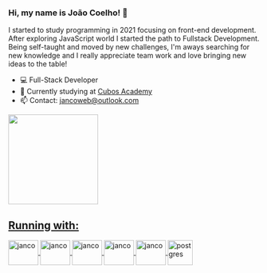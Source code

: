 ### Hi, my name is João Coelho! 👋
 I started to study programming in 2021 focusing on front-end development. After exploring JavaScript world I started the path to Fullstack Development. Being self-taught and moved by new challenges, I'm aways searching for new knowledge and I really appreciate team work and love bringing new ideas to the table!
 
- 💻 Full-Stack Developer
- 📌 Currently studying at [Cubos Academy](https://github.com/cubos-academy)
- 📫 Contact: jancoweb@outlook.com
<div>
  <a href="https://github.com/jancoweb">
  <img height="180em" src="https://github-readme-stats.vercel.app/api/top-langs/?username=jancoweb&layout=compact&langs_count=7&theme=chartreuse-dark"/>
</div>

##

<div style='display: inline_block'>
<h2>Running with:</h2>
<img align='center' alt='janco' height='50' width='60' src="https://cdn.jsdelivr.net/gh/devicons/devicon/icons/html5/html5-original-wordmark.svg" />
<img align='center' alt='janco' height='50' width='60' src="https://cdn.jsdelivr.net/gh/devicons/devicon/icons/css3/css3-original-wordmark.svg" />
<img align='center' alt='janco' height='50' width='60' src="https://cdn.jsdelivr.net/gh/devicons/devicon/icons/javascript/javascript-original.svg" />
<img align='center' alt='janco' height='50' width='60' src="https://cdn.jsdelivr.net/gh/devicons/devicon/icons/react/react-original-wordmark.svg" />
<img align='center' alt='janco' height='50' width='60' src="https://cdn.jsdelivr.net/gh/devicons/devicon/icons/nodejs/nodejs-original-wordmark.svg" />
<img align='center' alt='postgres' height='50 width='60' src="https://cdn.jsdelivr.net/npm/simple-icons@3.13.0/icons/postgresql.svg"/>
</div>      
